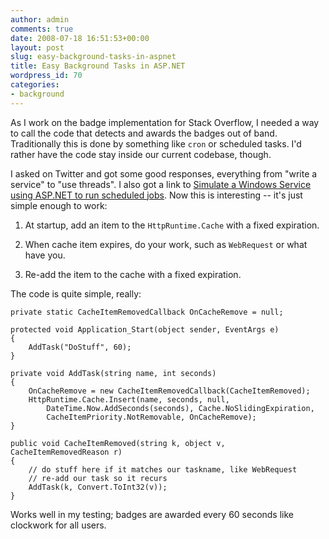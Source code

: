 ```yaml
---
author: admin
comments: true
date: 2008-07-18 16:51:53+00:00
layout: post
slug: easy-background-tasks-in-aspnet
title: Easy Background Tasks in ASP.NET
wordpress_id: 70
categories:
- background
---
```



As I work on the badge implementation for Stack Overflow, I needed a way to call the code that detects and awards the badges out of band. Traditionally this is done by something like `cron` or scheduled tasks. I'd rather have the code stay inside our current codebase, though.



I asked on Twitter and got some good responses, everything from "write a service" to "use threads". I also got a link to [Simulate a Windows Service using ASP.NET to run scheduled jobs](http://www.codeproject.com/KB/aspnet/ASPNETService.aspx). Now this is interesting -- it's just simple enough to work:







  1. At startup, add an item to the `HttpRuntime.Cache` with a fixed expiration.

  2. When cache item expires, do your work, such as `WebRequest` or what have you.

  3. Re-add the item to the cache with a fixed expiration.




The code is quite simple, really:




    
    
    private static CacheItemRemovedCallback OnCacheRemove = null;
    
    protected void Application_Start(object sender, EventArgs e)
    {
        AddTask("DoStuff", 60);
    }
    
    private void AddTask(string name, int seconds)
    {
        OnCacheRemove = new CacheItemRemovedCallback(CacheItemRemoved);
        HttpRuntime.Cache.Insert(name, seconds, null, 
            DateTime.Now.AddSeconds(seconds), Cache.NoSlidingExpiration,
            CacheItemPriority.NotRemovable, OnCacheRemove);
    }
    
    public void CacheItemRemoved(string k, object v, CacheItemRemovedReason r)
    {
        // do stuff here if it matches our taskname, like WebRequest
        // re-add our task so it recurs
        AddTask(k, Convert.ToInt32(v));
    }
    





Works well in my testing; badges are awarded every 60 seconds like clockwork for all users. 

